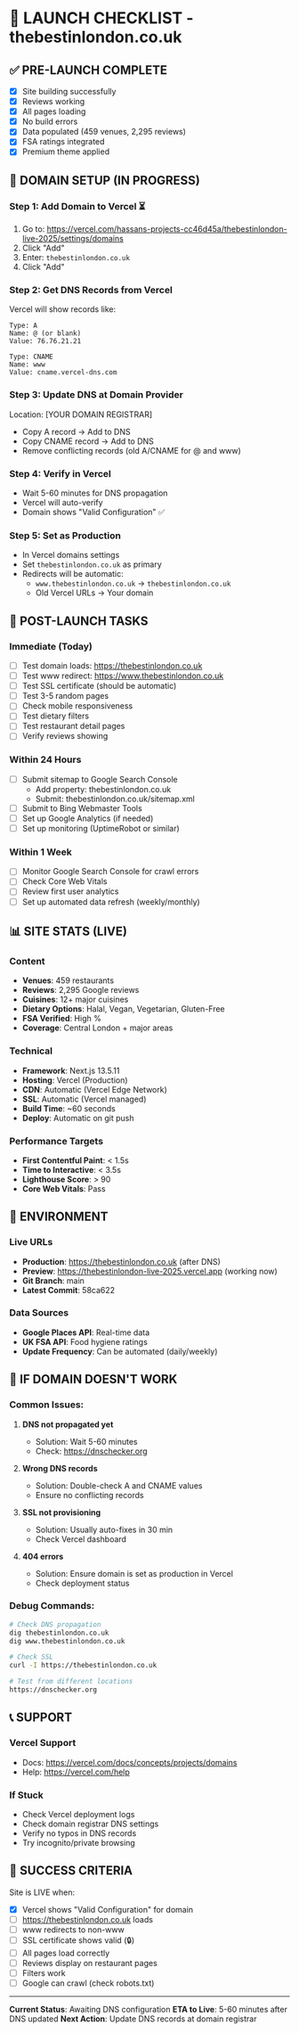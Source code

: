 # 🚀 LAUNCH CHECKLIST - thebestinlondon.co.uk

## ✅ PRE-LAUNCH COMPLETE
- [x] Site building successfully
- [x] Reviews working
- [x] All pages loading
- [x] No build errors
- [x] Data populated (459 venues, 2,295 reviews)
- [x] FSA ratings integrated
- [x] Premium theme applied

## 🔄 DOMAIN SETUP (IN PROGRESS)

### Step 1: Add Domain to Vercel ⏳
1. Go to: https://vercel.com/hassans-projects-cc46d45a/thebestinlondon-live-2025/settings/domains
2. Click "Add"
3. Enter: `thebestinlondon.co.uk`
4. Click "Add"

### Step 2: Get DNS Records from Vercel
Vercel will show records like:
```
Type: A
Name: @ (or blank)
Value: 76.76.21.21

Type: CNAME
Name: www
Value: cname.vercel-dns.com
```

### Step 3: Update DNS at Domain Provider
Location: [YOUR DOMAIN REGISTRAR]
- Copy A record → Add to DNS
- Copy CNAME record → Add to DNS
- Remove conflicting records (old A/CNAME for @ and www)

### Step 4: Verify in Vercel
- Wait 5-60 minutes for DNS propagation
- Vercel will auto-verify
- Domain shows "Valid Configuration" ✅

### Step 5: Set as Production
- In Vercel domains settings
- Set `thebestinlondon.co.uk` as primary
- Redirects will be automatic:
  - `www.thebestinlondon.co.uk` → `thebestinlondon.co.uk`
  - Old Vercel URLs → Your domain

## 🎯 POST-LAUNCH TASKS

### Immediate (Today)
- [ ] Test domain loads: https://thebestinlondon.co.uk
- [ ] Test www redirect: https://www.thebestinlondon.co.uk
- [ ] Test SSL certificate (should be automatic)
- [ ] Test 3-5 random pages
- [ ] Check mobile responsiveness
- [ ] Test dietary filters
- [ ] Test restaurant detail pages
- [ ] Verify reviews showing

### Within 24 Hours
- [ ] Submit sitemap to Google Search Console
  - Add property: thebestinlondon.co.uk
  - Submit: thebestinlondon.co.uk/sitemap.xml
- [ ] Submit to Bing Webmaster Tools
- [ ] Set up Google Analytics (if needed)
- [ ] Set up monitoring (UptimeRobot or similar)

### Within 1 Week
- [ ] Monitor Google Search Console for crawl errors
- [ ] Check Core Web Vitals
- [ ] Review first user analytics
- [ ] Set up automated data refresh (weekly/monthly)

## 📊 SITE STATS (LIVE)

### Content
- **Venues**: 459 restaurants
- **Reviews**: 2,295 Google reviews
- **Cuisines**: 12+ major cuisines
- **Dietary Options**: Halal, Vegan, Vegetarian, Gluten-Free
- **FSA Verified**: High %
- **Coverage**: Central London + major areas

### Technical
- **Framework**: Next.js 13.5.11
- **Hosting**: Vercel (Production)
- **CDN**: Automatic (Vercel Edge Network)
- **SSL**: Automatic (Vercel managed)
- **Build Time**: ~60 seconds
- **Deploy**: Automatic on git push

### Performance Targets
- **First Contentful Paint**: < 1.5s
- **Time to Interactive**: < 3.5s
- **Lighthouse Score**: > 90
- **Core Web Vitals**: Pass

## 🔐 ENVIRONMENT

### Live URLs
- **Production**: https://thebestinlondon.co.uk (after DNS)
- **Preview**: https://thebestinlondon-live-2025.vercel.app (working now)
- **Git Branch**: main
- **Latest Commit**: 58ca622

### Data Sources
- **Google Places API**: Real-time data
- **UK FSA API**: Food hygiene ratings
- **Update Frequency**: Can be automated (daily/weekly)

## 🚨 IF DOMAIN DOESN'T WORK

### Common Issues:
1. **DNS not propagated yet**
   - Solution: Wait 5-60 minutes
   - Check: https://dnschecker.org

2. **Wrong DNS records**
   - Solution: Double-check A and CNAME values
   - Ensure no conflicting records

3. **SSL not provisioning**
   - Solution: Usually auto-fixes in 30 min
   - Check Vercel dashboard

4. **404 errors**
   - Solution: Ensure domain is set as production in Vercel
   - Check deployment status

### Debug Commands:
```bash
# Check DNS propagation
dig thebestinlondon.co.uk
dig www.thebestinlondon.co.uk

# Check SSL
curl -I https://thebestinlondon.co.uk

# Test from different locations
https://dnschecker.org
```

## 📞 SUPPORT

### Vercel Support
- Docs: https://vercel.com/docs/concepts/projects/domains
- Help: https://vercel.com/help

### If Stuck
- Check Vercel deployment logs
- Check domain registrar DNS settings
- Verify no typos in DNS records
- Try incognito/private browsing

## 🎉 SUCCESS CRITERIA

Site is LIVE when:
- [x] Vercel shows "Valid Configuration" for domain
- [ ] https://thebestinlondon.co.uk loads
- [ ] www redirects to non-www
- [ ] SSL certificate shows valid (🔒)
- [ ] All pages load correctly
- [ ] Reviews display on restaurant pages
- [ ] Filters work
- [ ] Google can crawl (check robots.txt)

---

**Current Status**: Awaiting DNS configuration
**ETA to Live**: 5-60 minutes after DNS updated
**Next Action**: Update DNS records at domain registrar
